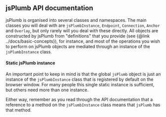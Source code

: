 ## jsPlumb API documentation

jsPlumb is organised into several classes and namespaces. The main classes you will deal with are `jsPlumbInstance`, `Endpoint`, `Connection`, `Anchor` and `Overlay`, but only rarely will you deal with these directly.  All objects are constructed by jsPlumb from "definitions" that you provide (see {@link ../docs/basic-concepts}), for instance, and most of the operations you wish to perform on jsPlumb objects are mediated through an instance of the `jsPlumbInstance` class.


#### Static jsPlumb instance

An important point to keep in mind is that the global `jsPlumb` object is just an instance of the `jsPlumbInstance` class that is registered by default on the browser window.  For many people this single static instance is sufficient, but others need more than one instance.

Either way, remember as you read through the API documentation that a reference to a method on the `jsPlumbInstance` class means that `jsPlumb` has that method.  
